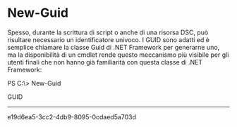 # New-Guid
Spesso, durante la scrittura di script o anche di una risorsa DSC, può risultare necessario un identificatore univoco. I GUID sono adatti ed è semplice chiamare la classe Guid di .NET Framework per generarne uno, ma la disponibilità di un cmdlet rende questo meccanismo più visibile per gli utenti finali che non hanno già familiarità con questa classe di .NET Framework:

PS C:\\&gt; New-Guid

GUID

----

e19d6ea5-3cc2-4db9-8095-0cdaed5a703d
<!--HONumber=Mar16_HO2-->
